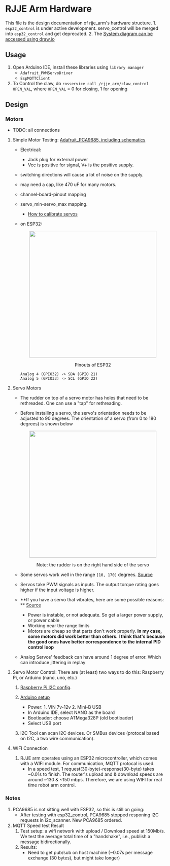 # RJJE Arm Hardware
This file is the design documentation of rjje_arm's hardware structure.
    1. ```esp32_control``` is under active development. servo_control will be merged into ```esp32_control``` and get deprecated.
    2. The [System diagram can be accessed using draw.io](https://drive.google.com/file/d/1ujubSrS_AvXeORWJ76qhUnCQ4BP0E4v_/view?usp=sharing) 

## Usage
1. Open Arduino IDE, install these libraries using ```library manager```
    - ```Adafruit_PWMServoDriver```
    - ```EspMQTTClient```
2. To Control the claw, do ```rosservice call /rjje_arm/claw_control OPEN_VAL```, where ```OPEN_VAL``` = 0 for closing, 1 for opening

## Design
### Motors
- TODO: all connections
1. Simple Motor Testing: [Adafruit_PCA9685, including schematics](https://learn.adafruit.com/16-channel-pwm-servo-driver?view=all)
    - Electrical: 
        - Jack plug for external power 
        - Vcc is positive for signal, V+ is the positive supply. 
    - switching directions will cause a lot of noise on the supply. 
    - may need a cap, like 470 uF for many motors.  
    - channel-board-pinout mapping
    - servo_min-servo_max mapping. 
        - [How to calibrate servos](https://create.arduino.cc/projecthub/jeremy-lindsay/calibrating-my-servos-fa27ce)
    - on ESP32: 

        <p align="center">
        <img src="https://user-images.githubusercontent.com/106101331/175851195-075cdfe5-a3cd-4bd5-86f6-e74e4d874305.png" height="400" width="width"/>
        <figcaption align="center">Pinouts of ESP32</figcaption>
        </p>

        ```
        Analog 4 (GPIO32) -> SDA (GPIO 21)
        Analog 5 (GPIO33) -> SCL (GPIO 22)
        ```

2. Servo Motors
    - The rudder on top of a servo motor has holes that need to be rethreaded. One can use a "tap" for rethreading.
    - Before installing a servo, the servo's orientation needs to be adjusted to 90 degrees. The orientation of a servo (from 0 to 180 degrees) is shown below
        <p align="center">
        <img src="https://user-images.githubusercontent.com/39393023/135568554-f84da7c6-10e5-4773-9298-33f507092285.JPEG" height="400" width="width"/>
        <figcaption align="center">Note: the rudder is on the right hand side of the servo</figcaption>
        </p>

    - Some servos work well in the range ```[10, 170]``` degrees. [Source](https://www.intorobotics.com/how-to-control-servo-motors-with-arduino-no-noise-no-vibration/)

    - Servos take PWM signals as inputs. The output torque rating goes higher if the input voltage is higher.

    - **If you have a servo that vibrates, here are some possible reasons: ** [Source](https://electronicguidebook.com/reasons-why-a-servo-motor-vibrates/)
        - Power is instable, or not adequate. So get a larger power supply, or power cable
        - Working near the range limits
        - Motors are cheap so that parts don't work properly. **In my case, some motors did work better than others. I think that's because the good ones have better correspondence to the internal PID control loop**

    - Analog Servos' feedback can have around 1 degree of error. Which can introduce jittering in replay

3. Servo Motor Control: There are (at least) two ways to do this: Raspberry Pi, or Arduino (nano, uno, etc.)
    1. [Raspberry Pi I2C config](https://learn.adafruit.com/adafruits-raspberry-pi-lesson-4-gpio-setup/configuring-i2c). 
    2. [Arduino setup](https://wiki.keyestudio.com/Ks0173_keyestudio_Nano_ch340)
        - Power: 1. VIN 7v-12v 2. Mini-B USB
        - In Arduino IDE, select NANO as the board
        - Bootloader: choose ATMega328P (old bootloader)
        - Select USB port

    3. I2C Tool can scan I2C devices. Or SMBus devices (protocal based on I2C, a two wire communication).

4. WIFI Connection
    1. RJJE arm operates using an ESP32 microcontroller, which comes with a WIFI module. For communication, MQTT protocal is used. 
        - In a speed test, 1 request(30-byte)-response(30-byte) takes ~0.01s to finish. The router's upload and & download speeds are around ~130 & ~150 mbps. Therefore, we are using WIFI for real time robot arm control.
 

### Notes 
1. PCA9685 is not sitting well with ESP32, so this is still on going: 
    - After testing with esp32_control, PCA9685 stopped responing I2C requests in i2c_scanner. New PCA9685 ordered.
2. MQTT Speed test Result
    1. Test setup: a wifi network with upload / Download speed at 150Mb/s. We test the average total time of a "handshake", i.e., publish a message bidirectionally. 
    2. Results:
        - Need to get pub/sub on host machine (~0.07s per message exchange (30 bytes), but might take longer)
